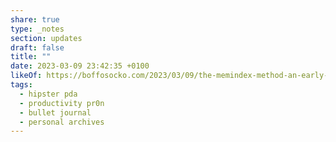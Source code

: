 ```yaml
---
share: true
type: _notes
section: updates
draft: false
title: ""
date: 2023-03-09 23:42:35 +0100
likeOf: https://boffosocko.com/2023/03/09/the-memindex-method-an-early-precursor-of-the-memex-hipster-pda-43-folders-gtd-basb-and-bullet-journal-systems/
tags:
  - hipster pda
  - productivity pr0n
  - bullet journal
  - personal archives
---
```



